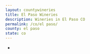 ```yaml
---
layout: countywineries
title: El Paso Wineries
description: Wineries in El Paso CO
permalink: /co/el paso/
county: el paso
state: co
---
```

-
